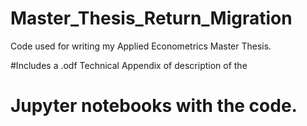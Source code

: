 # Master_Thesis_Return_Migration
Code used for writing my Applied Econometrics Master Thesis. 

#Includes a .odf Technical Appendix of description of the 
# Jupyter notebooks with the code.
